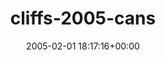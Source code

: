 ---
title:		"cliffs-2005-cans"
type:		"photos"
mediatype:		"upload"
location:		"TBC"
date:		"2005-02-01 18:17:16+00:00"
album:		"experimental"
filename:		"cliffs-2005-cans.md"
series:		""
cl_public_id:		"experimental/cliffs-2005-cans"
cl_version:		1497004491
format:		"tiff"
bytes:		3134100
width:		2560
height:		1440
colours:
- "#3B3B3B"
- "#737373"
- "#E1E1E1"
- "#828382"
- "#3A3B3A"
exposure_mode:		"Auto"
program:		"Program AE"
aperture:		"2.8"
focal_length:		"11.6 mm"
iso:		"200"
shutter_speed:		"1/34"
metering:		"Multi-segment"
flash:		"Off, Did not fire"
white_balance:		"Auto"
colour_temp:		"No colour temperature"
has_crop:		"No"
orientation:		"Horizontal (normal)"
camera_model:		"FinePix S602 ZOOM"
lens_info:		"No lens info"
artist:		"No artist info"
x_resolution:		"72"
y_resolution:		"72"
---